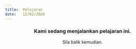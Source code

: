 ```yaml
---
title:  Pelajaran
date:   12/02/2020
---
```


### <center>Kami sedang menjalankan pelajaran ini.</center>
<center>Sila balik kemudian.</center>